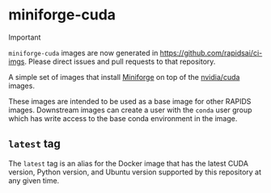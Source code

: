 # miniforge-cuda

> [!IMPORTANT]
> `miniforge-cuda` images are now generated in https://github.com/rapidsai/ci-imgs. Please direct issues and pull requests to that repository.

A simple set of images that install [Miniforge](https://github.com/conda-forge/miniforge) on top of the [nvidia/cuda](https://hub.docker.com/r/nvidia/cuda) images.

These images are intended to be used as a base image for other RAPIDS images. Downstream images can create a user with the `conda` user group which has write access to the base conda environment in the image.

## `latest` tag

The `latest` tag is an alias for the Docker image that has the latest CUDA version, Python version, and Ubuntu version supported by this repository at any given time.

